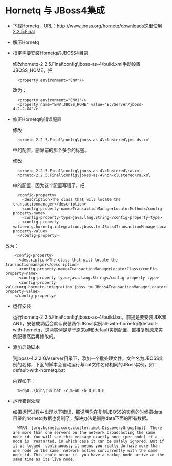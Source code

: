 Hornetq 与 JBoss4集成
====

* 下载Hornetq，URL：http://www.jboss.org/hornetq/downloads这里使用2.2.5.Final 

* 解压Hornetq 

* 指定需要安装Hornetq的JBOSS4目录 

    修改hornetq-2.2.5.Final\config\jboss-as-4\build.xml手动设置JBOSS_HOME，把 


        <property environment="ENV"/>  


    改为： 


        <property environment="ENV1"/>  
        <property name="ENV.JBOSS_HOME" value="E:/Server/jboss-4.2.2.GA"/>  


* 修正Hornetq的错误配置 

    修改 


        hornetq-2.2.5.Final\config\jboss-as-4\clustered\jms-ds.xml  


    中的配置，删除</mbean>前的那个多余的</attribute>标签。 

    修改 


        hornetq-2.2.5.Final\config\jboss-as-4\clustered\ra.xml  
        hornetq-2.2.5.Final\config\jboss-as-4\non-clustered\ra.xml  


    中的配置，因为这个配置写错了，把 


        <config-property>  
          <description>The class that will locate the transactionmanager</description>  
          <config-property-name>TransactionManagerLocatorMethod</config-property-name>  
          <config-property-type>java.lang.String</config-property-type>  
          <config-property-value>org.hornetq.integration.jboss.tm.JBoss4TransactionManagerLocator</config-property-value>  
        </config-property>  


改为： 


        <config-property>  
          <description>The class that will locate the transactionmanager</description>  
          <config-property-name>TransactionManagerLocatorClass</config-property-name>  
          <config-property-type>java.lang.String</config-property-type>  
          <config-property-value>org.hornetq.integration.jboss.tm.JBoss4TransactionManagerLocator</config-property-value>  
        </config-property>  


* 运行安装 

    运行hornetq-2.2.5.Final\config\jboss-as-4\build.bat，前提是要安装JDK和ANT，安装成功后会默认安装两个JBoss实例all-with-hornetq和default-with-hornetq，这两实例是基于原来all和default实例配置，直接复制原来实例配置然后再修改的。 

* 添加启动脚本 

    到jboss-4.2.2.GA\server目录下，添加一个批处理文件，文件名为JBOSS实例的名称，下面的脚本会自动运行与bat文件名称相同的JBoss实例，如：default-with-hornetq.bat 

    内容如下： 
 

        %~dp0..\bin\run.bat -c %~n0 -b 0.0.0.0  


* 运行错误处理 

    如果运行过程中出现以下错误，那说明你在复制JBOSS的实例的时候把data目录的hornetq数据也复制了，解决办法是删除data下面的所有数据。 


        WARN  [org.hornetq.core.cluster.impl.DiscoveryGroupImpl]  There are more than one servers on the network broadcasting the same  node id. You will see this message exactly once (per node) if a node is  restarted, in which case it can be safely ignored. But if it is logged  continuously it means you really do have more than one node on the same  network active concurrently with the same node id. This could occur if  you have a backup node active at the same time as its live node.  


